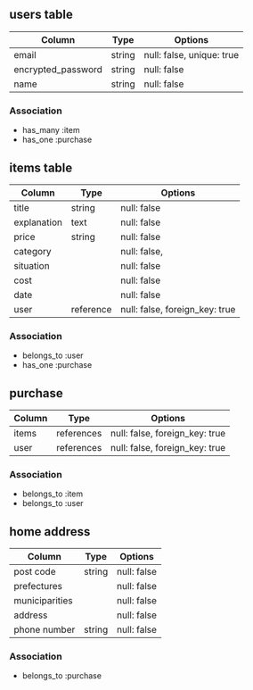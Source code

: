 ## users table


| Column             | Type                | Options                   |
|--------------------|---------------------|---------------------------|
| email              | string              | null: false, unique: true |
| encrypted_password | string              | null: false               |
| name               | string              | null: false               |

### Association

* has_many :item
* has_one :purchase


## items table

| Column                              | Type       | Options                        |
|-------------------------------------|------------|--------------------------------|
| title                               | string     | null: false                    |
| explanation                         | text       | null: false                    |
| price                               | string     | null: false                    |
| category                            |            | null: false,                   |
| situation                           |            | null: false                    |
| cost                                |            | null: false                    |
| date                                |            | null: false                    |
| user                                | reference  | null: false, foreign_key: true |  

### Association

- belongs_to :user
- has_one :purchase

## purchase 

| Column      | Type       | Options                        |
|-------------|------------|--------------------------------|
| items       | references | null: false, foreign_key: true |
| user        | references | null: false, foreign_key: true |

### Association

- belongs_to :item
- belongs_to :user


## home address


| Column           | Type       | Options                        |
|------------------|------------|--------------------------------|
| post code        | string     | null: false                    |
| prefectures      |            | null: false                    |
| municiparities   |            | null: false                    |
| address          |            | null: false                    |
| phone number     | string     | null: false                    |


### Association

- belongs_to :purchase